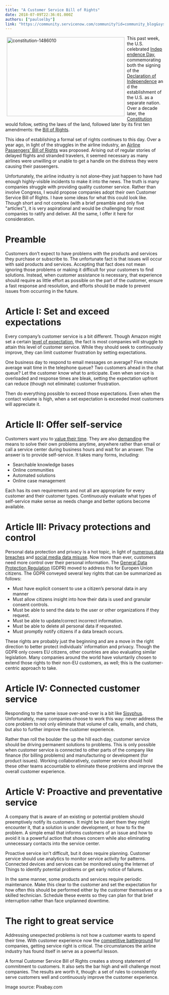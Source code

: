 ```yaml
---
title: "A Customer Service Bill of Rights"
date: 2018-07-09T22:36:01.000Z
authors: ["paulselby"]
link: "https://community.servicenow.com/community?id=community_blog&sys_id=ea6f4584db9f9700f7fca851ca96197e"
---
```

<p><img class="alignnone  wp-image-3235" style="padding: 5px;" src="https://insightsincustomerservice.files.wordpress.com/2018/07/constitution-1486010.jpg" alt="constitution-1486010" width="374" height="250" align="left" /> This past week, the U.S. celebrated <a href="https://en.wikipedia.org/wiki/Independence_Day_%28United_States%29" target="_blank" rel="nofollow">Independence Day</a>, commemorating both the signing of the <a href="https://en.wikipedia.org/wiki/United_States_Declaration_of_Independence" target="_blank" rel="nofollow">Declaration of Independence</a> and the establishment of the U.S. as a separate nation. Over a decade later, the <a class="" href="https://en.wikipedia.org/wiki/United_States_Constitution" target="_blank" rel="nofollow">Constitution</a> would follow, setting the laws of the land, followed later by its first ten amendments: the <a href="https://en.wikipedia.org/wiki/United_States_Bill_of_Rights" target="_blank" rel="nofollow">Bill of Rights</a>.</p>
<p>This idea of establishing a formal set of rights continues to this day. Over a year ago, in light of the struggles in the airline industry, an <a href="https://www.congress.gov/bill/115th-congress/senate-bill/1418/text" target="_blank" rel="nofollow">Airline Passengers&#39; Bill of Rights</a> was proposed. Arising out of regular stories of delayed flights and stranded travelers, it seemed necessary as many airlines were unwilling or unable to get a handle on the distress they were causing their passengers.</p>
<p>Unfortunately, the airline industry is not alone–they just happen to have had enough highly-visible incidents to make it into the news. The truth is many companies struggle with providing quality customer service. Rather than involve Congress, I would propose companies adopt their own Customer Service Bill of Rights. I have some ideas for what this could look like. Though short and not complex (with a brief preamble and only five &#34;articles&#34;), it is very aspirational and would be challenging for most companies to ratify and deliver. All the same, I offer it here for consideration.</p>
<h1>Preamble</h1>
<p>Customers don’t expect to have problems with the products and services they purchase or subscribe to. The unfortunate fact is that issues will occur with said products and services. Accepting that fact does not mean ignoring those problems or making it difficult for your customers to find solutions. Instead, when customer assistance is necessary, that experience should require as little effort as possible on the part of the customer, ensure a fast response and resolution, and efforts should be made to prevent issues from occurring in the future.</p>
<h1>Article I: Set and exceed expectations</h1>
<p>Every company’s customer service is a bit different. Though Amazon might set a certain <a href="http://purplegoldfish.com/amazon-effect-rising-customer-expectations/" target="_blank" rel="nofollow">level of expectation</a>, the fact is most companies will struggle to attain this level of customer service. While they should seek to continuously improve, they can limit customer frustration by setting expectations.</p>
<p>One business day to respond to email messages on average? Five minute average wait time in the telephone queue? Two customers ahead in the chat queue? Let the customer know what to anticipate. Even when service is overloaded and response times are bleak, setting the expectation upfront can reduce (though not eliminate) customer frustration.</p>
<p>Then do everything possible to exceed those expectations. Even when the contact volume is high, when a set expectation is exceeded most customers will appreciate it.</p>
<h1>Article II: Offer self-service</h1>
<p>Customers want you to <a href="https://go.forrester.com/blogs/16-03-03-your_customers_dont_want_to_call_you_for_support/" target="_blank" rel="nofollow">value their time</a>. They are also <a href="https://www.forbes.com/sites/shephyken/2016/11/12/todays-customers-demand-customer-service-on-their-terms/#3520dfdfcaa2" target="_blank" rel="nofollow">demanding</a> the means to solve their own problems anytime, anywhere rather than email or call a service center during business hours and wait for an answer. The answer is to provide self-service. It takes many forms, including:</p>
<ul><li>Searchable knowledge bases</li><li>Online communities</li><li>Automated solutions</li><li>Online case management</li></ul>
<p>Each has its own requirements and not all are appropriate for every customer and their customer types. Continuously evaluate what types of self-service make sense as needs change and better options become available.</p>
<h1>Article III: Privacy protections and control</h1>
<p>Personal data protection and privacy is a hot topic, in light of <a href="https://blog.gemalto.com/security/2018/04/13/data-breach-stats-for-2017-full-year-results-are-in/" target="_blank" rel="nofollow">numerous data breaches</a> and <a href="https://www.usatoday.com/story/news/politics/2018/03/19/reports-facebook-data-misuse-spurs-calls-regulation-scrutiny-social-media-firms/438491002/" target="_blank" rel="nofollow">social media data misuse</a>. Now more than ever, customers need more control over their personal information. The <a href="https://en.wikipedia.org/wiki/General_Data_Protection_Regulation" target="_blank" rel="nofollow">General Data Protection Regulation</a> (GDPR) moved to address this for Europen Union citizens. The GDPR conveyed several key rights that can be summarized as follows:</p>
<ul><li>Must have explicit consent to use a citizen’s personal data in any manner</li><li>Must allow citizens insight into how their data is used and granular consent controls.</li><li>Must be able to send the data to the user or other organizations if they request.</li><li>Must be able to update/correct incorrect information.</li><li>Must be able to delete all personal data if requested.</li><li>Must promptly notify citizens if a data breach occurs.</li></ul>
<p>These rights are probably just the beginning and are a move in the right direction to better protect individuals&#39; information and privacy. Though the GDPR only covers EU citizens, other countries are also evaluating similar legislation. Many companies around the world have voluntarily chosen to extend those rights to their non-EU customers, as well; this is the customer-centric approach to take.</p>
<h1>Article IV: Connected customer service</h1>
<p>Responding to the same issue over-and-over is a bit like <a href="https://en.wikipedia.org/wiki/Sisyphus" target="_blank" rel="nofollow">Sisyphus</a>. Unfortunately, many companies choose to work this way: never address the core problem to not only eliminate that volume of calls, emails, and chats, but also to further improve the customer experience.</p>
<p>Rather than roll the boulder the up the hill each day, customer service should be driving permanent solutions to problems. This is only possible when customer service is connected to other parts of the company like finance (for billing problems) and manufacturing or development (for product issues). Working collaboratively, customer service should hold these other teams accountable to eliminate these problems and improve the overall customer experience.</p>
<h1><strong>Article V: Proactive and preventative service</strong></h1>
<p>A company that is aware of an existing or potential problem should preemptively notify its customers. It might be to alert them they might encounter it, that a solution is under development, or how to fix the problem. A simple email that informs customers of an issue and how to avoid it is a powerful action that shows concern while also eliminating unnecessary contacts into the service center.</p>
<p>Proactive service isn&#39;t difficult, but it does require planning. Customer service should use analytics to monitor service activity for patterns. Connected devices and services can be monitored using the Internet of Things to identify potential problems or get early notice of failures.</p>
<p>In the same manner, some products and services require periodic maintenance. Make this clear to the customer and set the expectation for how often this should be performed either by the customer themselves or a skilled technician. Schedule these events so they can plan for that brief interruption rather than face unplanned downtime.</p>
<h1><strong>The right to great service</strong></h1>
<p>Addressing unexpected problems is not how a customer wants to spend their time. With customer experience now the <a href="https://www.theguardian.com/ing-direct-being-human-in-a-digital-world/2016/dec/22/customer-experience-the-new-competitive-battleground" target="_blank" rel="nofollow">competitive battleground</a> for companies, getting service right is critical. The circumstances the airline industry has found itself in serve as a powerful lesson.</p>
<p>A formal Customer Service Bill of Rights creates a strong statement of commitment to customers. It also sets the bar high and will challenge most companies. The results are worth it, though: a set of rules to consistently serve customers well and continuously improve the customer experience.</p>
<p>Image source: Pixabay.com</p>